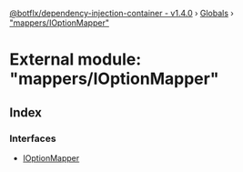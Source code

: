[@botflx/dependency-injection-container - v1.4.0](../README.md) › [Globals](../globals.md) › ["mappers/IOptionMapper"](_mappers_ioptionmapper_.md)

# External module: "mappers/IOptionMapper"

## Index

### Interfaces

* [IOptionMapper](../interfaces/_mappers_ioptionmapper_.ioptionmapper.md)
